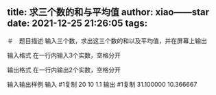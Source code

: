 title: 求三个数的和与平均值
author: xiao——star
date: 2021-12-25 21:26:05
tags:
---
＃　题目描述
输入三个数，求出这三个数的和以及平均值，并在屏幕上输出

输入格式
在一行内输入3个实数，空格分开

输出格式
在一行内输出2个实数，空格分开

输入输出样例
输入 #1复制
20 10 1.1
输出 #1复制
31.100000 10.366667